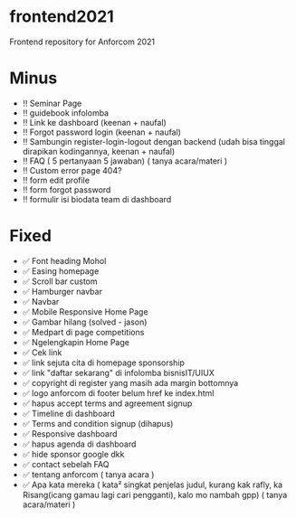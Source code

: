 # frontend2021
Frontend repository for Anforcom 2021 

# Minus 
- :bangbang: Seminar Page
- :bangbang: guidebook infolomba
- :bangbang: Link ke dashboard (keenan + naufal)
- :bangbang: Forgot password login (keenan + naufal)
- :bangbang: Sambungin register-login-logout dengan backend (udah bisa tinggal dirapikan kodingannya, keenan + naufal) 
- :bangbang: FAQ ( 5 pertanyaan 5 jawaban) ( tanya acara/materi )
- :bangbang: Custom error page 404?
- :bangbang: form edit profile
- :bangbang: form forgot password
- :bangbang: formulir isi biodata team di dashboard
# Fixed
- :white_check_mark: Font heading Mohol
- :white_check_mark: Easing homepage 
- :white_check_mark: Scroll bar custom 
- :white_check_mark: Hamburger navbar
- :white_check_mark: Navbar 
- :white_check_mark: Mobile Responsive Home Page
- :white_check_mark: Gambar hilang (solved - jason) 
- :white_check_mark: Medpart di page competitions 
- :white_check_mark: Ngelengkapin Home Page 
- :white_check_mark: Cek link 
- :white_check_mark: link sejuta cita di homepage sponsorship
- :white_check_mark: link "daftar sekarang" di infolomba bisnisIT/UIUX
- :white_check_mark: copyright di register yang masih ada margin bottomnya
- :white_check_mark: logo anforcom di footer belum href ke index.html
- :white_check_mark: hapus accept terms and agreement signup 
- :white_check_mark: Timeline di dashboard
- :white_check_mark: Terms and condition signup (dihapus)
- :white_check_mark: Responsive dashboard 
- :white_check_mark: hapus agenda di dashboard
- :white_check_mark: hide sponsor google dkk
- :white_check_mark: contact sebelah FAQ 
- :white_check_mark: tentang anforcom ( tanya acara )
- :white_check_mark: Apa kata mereka ( kata² singkat penjelas judul, kurang kak rafly, ka Risang(icang gamau lagi cari pengganti), kalo mo nambah gpp) ( tanya acara/materi )


